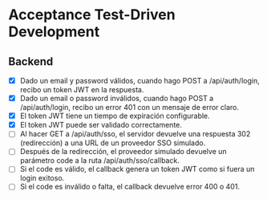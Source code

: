 # Acceptance Test-Driven Development

## Backend

- [X] Dado un email y password válidos, cuando hago POST a /api/auth/login, recibo un token JWT en la respuesta.
- [X] Dado un email o password inválidos, cuando hago POST a /api/auth/login, recibo un error 401 con un mensaje de error claro.
- [X] El token JWT tiene un tiempo de expiración configurable.
- [X] El token JWT puede ser validado correctamente.
- [ ] Al hacer GET a /api/auth/sso, el servidor devuelve una respuesta 302 (redirección) a una URL de un proveedor SSO simulado.
- [ ] Después de la redirección, el proveedor simulado devuelve un parámetro code a la ruta /api/auth/sso/callback.
- [ ] Si el code es válido, el callback genera un token JWT como si fuera un login exitoso.
- [ ] Si el code es inválido o falta, el callback devuelve error 400 o 401.